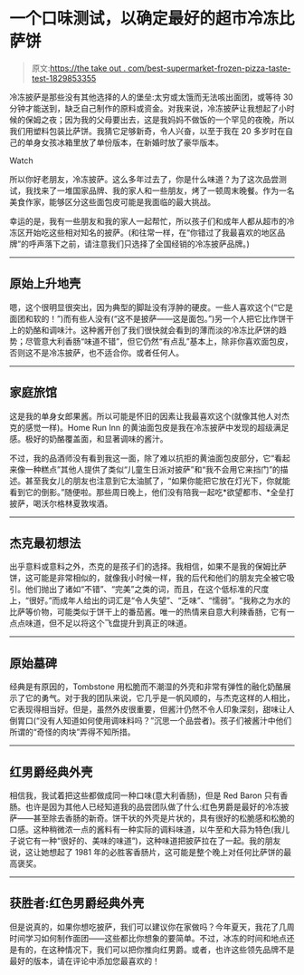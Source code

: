 # 一个口味测试，以确定最好的超市冷冻比萨饼

> 原文:[https://the take out . com/best-supermarket-frozen-pizza-taste-test-1829853355](https://thetakeout.com/best-supermarket-frozen-pizza-taste-test-1829853355)

冷冻披萨是那些没有其他选择的人的堡垒:太穷或太饿而无法咳出面团，或等待 30 分钟才能送到，缺乏自己制作的原料或资金。对我来说，冷冻披萨让我想起了小时候的保姆之夜；因为我的父母要出去，这是我妈妈不做饭的一个罕见的夜晚，所以我们用塑料包装比萨饼。我猜它足够新奇，令人兴奋，以至于我在 20 多岁时在自己的单身女孩冰箱里放了单份版本，在新婚时放了豪华版本。

Watch

所以你好老朋友，冷冻披萨。这么多年过去了，你是什么味道？为了这次品尝测试，我找来了一堆国家品牌、我的家人和一些朋友，烤了一顿周末晚餐。作为一名美食作家，能够区分这些面包皮可能是我面临的最大挑战。

幸运的是，我有一些朋友和我的家人一起帮忙，所以孩子们和成年人都从超市的冷冻区开始吃这些相对知名的披萨。(和往常一样，在“你错过了我最喜欢的地区品牌”的呼声落下之前，请注意我们只选择了全国经销的冷冻披萨品牌。)

* * *

## 原始上升地壳

嗯，这个很明显很突出，因为典型的脚趾没有浮肿的硬皮。一些人喜欢这个(“它是面团和软的！”)而有些人没有(“这不是披萨——这是面包。”)另一个人把它比作饼干上的奶酪和调味汁。这种酱开创了我们很快就会看到的薄而淡的冷冻比萨饼的趋势；尽管意大利香肠“味道不错”，但它仍然“有点乱”基本上，除非你喜欢面包皮，否则这不是冷冻披萨，也不适合你。或者任何人。

* * *

## 家庭旅馆

这是我的单身女郎果酱。所以可能是怀旧的因素让我最喜欢这个(就像其他人对杰克的感觉一样)。Home Run Inn 的黄油面包皮是我在冷冻披萨中发现的超级满足感。极好的奶酪覆盖面，和显著调味的酱汁。

不过，我的品酒师没有看到我这一面，除了难以抗拒的黄油面包皮部分，它“看起来像一种糕点”其他人提供了类似“儿童生日派对披萨”和“我不会用它来挡门”的描述。甚至我女儿的朋友也注意到它太油腻了，“如果你能把它放在灯光下，你就能看到它的倒影。”随便啦。那些周日晚上，他们没有陪我一起吃*欲望都市、*全垒打披萨，喝沃尔格林夏敦埃酒。

* * *

## 杰克最初想法

出乎意料或意料之外，杰克的是孩子们的选择。我相信，如果不是我的保姆比萨饼，这可能是非常相似的，就像我小时候一样，我的后代和他们的朋友完全被它吸引。他们抛出了诸如“不错”、“完美”之类的词，而且，在这个低标准的尺度上，“很好。”而成年人给出的词汇是“令人失望”、“乏味”、“懦弱”。“我称之为水的比萨等价物，可能类似于饼干上的番茄酱。唯一的热情来自意大利辣香肠，它有一点点味道，但不足以将这个飞盘提升到真正的味道。

* * *

## 原始墓碑

经典是有原因的，Tombstone 用松脆而不潮湿的外壳和非常有弹性的融化奶酪展示了它的勇气。对于我的团队来说，它几乎是一帆风顺的，与杰克这样的人相比，它表现得相当好。但是，虽然外皮很重要，但酱汁仍然不令人印象深刻，甜味让人倒胃口(“没有人知道如何使用调味料吗？”沉思一个品尝者)。孩子们被酱汁中他们所谓的“奇怪的肉块”弄得不知所措。

* * *

## 红男爵经典外壳

相信我，我试着把这些都做成同一种口味(意大利香肠)，但是 Red Baron 只有香肠。也许是因为其他人已经知道我的品尝团队做了什么:红色男爵是最好的冷冻披萨——甚至除去香肠的新奇。饼干状的外壳是片状的，具有很好的松脆感和松脆的口感。这种稍微浓一点的酱料有一种实际的调料味道，以牛至和大蒜为特色(我儿子说它有一种“很好的、美味的味道”)，这种味道把披萨拉在了一起。我的朋友说，这让她想起了 1981 年的必胜客香肠片，这可能是整个晚上对任何比萨饼的最高褒奖。

* * *

## 获胜者:红色男爵经典外壳

但是说真的，如果你想吃披萨，我们可以建议你在家做吗？今年夏天，我花了几周时间学习如何制作面团——这些都比你想象的要简单。不过，冰冻的时间和地点还是有的，在这种情况下，我们可以把你推向红男爵。或者，也许这些领先品牌不是最好的版本，请在评论中添加您最喜欢的！